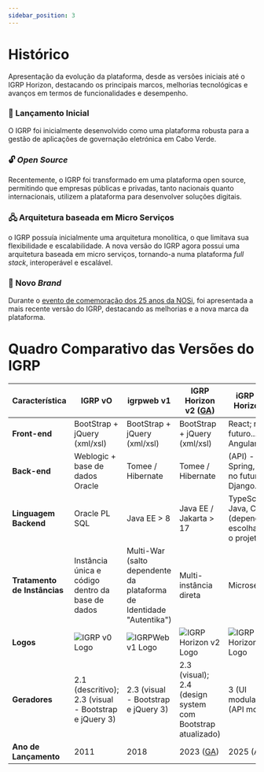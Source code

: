 ```yaml
---
sidebar_position: 3
---
```


# Histórico

Apresentação da evolução da plataforma, desde as versões iniciais até o IGRP Horizon, destacando os principais marcos, melhorias tecnológicas e avanços em termos de funcionalidades e desempenho.

### 🛫 Lançamento Inicial
O IGRP foi inicialmente desenvolvido como uma plataforma robusta para a gestão de aplicações de governação eletrónica em Cabo Verde.

### 🔓 _Open Source_ 
Recentemente, o IGRP foi transformado em uma plataforma open source, permitindo que empresas públicas e privadas, tanto nacionais quanto internacionais, utilizem a plataforma para desenvolver soluções digitais.

### 🖧 Arquitetura baseada em Micro Serviços 
o IGRP possuía inicialmente uma arquitetura monolítica, o que limitava sua flexibilidade e escalabilidade. A nova versão do IGRP agora possui uma arquitetura baseada em micro serviços, tornando-a numa plataforma _full stack_, interoperável e escalável.

### 📣 Novo _Brand_
Durante o <a href="https://nosi.cv/pt/web/guest/w/nosi-25-anos-nosi-apresenta-o-novo-igrp-framework-open-source-e-gratuito-para-desenvolvimento-de-solu%C3%A7%C3%B5es">evento de comemoração dos 25 anos da NOSi</a>, foi apresentada a mais recente versão do IGRP, destacando as melhorias e a nova marca da plataforma.


# Quadro Comparativo das Versões do IGRP

| Característica               | IGRP vO | igrp**web** v1 | IGRP Horizon v2 ([GA](https://en.m.wikipedia.org/wiki/Software_release_life_cycle)) | iGRP New Horizon v3 |
|----------------------------|---------|------------|----------------|------------------|
| **Front-end** | BootStrap + jQuery (xml/xsl) | BootStrap + jQuery (xml/xsl) | BootStrap + jQuery (xml/xsl) | React; no futuro... Vue, Angular... |
| **Back-end** | Weblogic + base de dados Oracle | Tomee / Hibernate | Tomee / Hibernate | (API) - Spring, .NET, no futuro... Django... |
| **Linguagem Backend** | Oracle PL SQL | Java EE > 8 | Java EE / Jakarta > 17 | TypeScript, Java, C#... (depende da escolha para o projeto ) |
| **Tratamento de Instâncias** | Instância única e código dentro da base de dados | Multi-War (salto dependente da plataforma de Identidade "Autentika") | Multi-instância direta | Microserviços |
| **Logos** | ![IGRP v0 Logo](https://nosiappssta.gov.cv/images/IGRP/IGRP2.3/themes/default/img/logo2.svg) | ![IGRPWeb v1 Logo](https://encrypted-tbn0.gstatic.com/images?q=tbn:ANd9GcRte-wSJcVn2kyHKZD9cuY5oJ7q3r5FtRvQDUn0um6AVyE4NTOocboQwzGvXj8r3Ft5QmU&usqp=CAU) | ![IGRP Horizon v2 Logo](https://igrp.cv/_next/image?url=https%3A%2F%2Fstorage-api.nosi.cv%2Fcms-portal-igrp%2FLOGO_default_01_7ac2b9de62.webp&w=640&q=75) | ![IGRP New Horizon v3 Logo](https://igrp.cv/_next/image?url=https%3A%2F%2Fstorage-api.nosi.cv%2Fcms-portal-igrp%2FLOGO_default_01_7ac2b9de62.webp&w=640&q=75) |
| **Geradores** | 2.1 (descritivo); 2.3 (visual - Bootstrap e jQuery 3) | 2.3 (visual - Bootstrap e jQuery 3) | 2.3 (visual); 2.4 (design system com Bootstrap atualizado) | 3 (UI modular); 3 (API modular) |
| **Ano de Lançamento** | 2011 | 2018 | 2023 ([GA](https://en.m.wikipedia.org/wiki/Software_release_life_cycle)) | 2025 (Alpha) |
